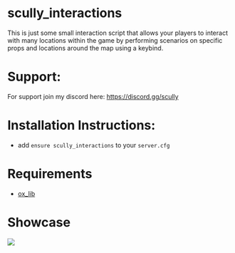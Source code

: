 # scully_interactions
This is just some small interaction script that allows your players to interact with many locations within the game by performing scenarios on specific props and locations around the map using a keybind.

# Support:

For support join my discord here: https://discord.gg/scully

# Installation Instructions:

* add `ensure scully_interactions` to your `server.cfg`

# Requirements

- [ox_lib](https://github.com/overextended/ox_lib)

# Showcase
<img src='https://i.gyazo.com/8676b65d347e8c74f9d5e9b8e011df11.gif'>
